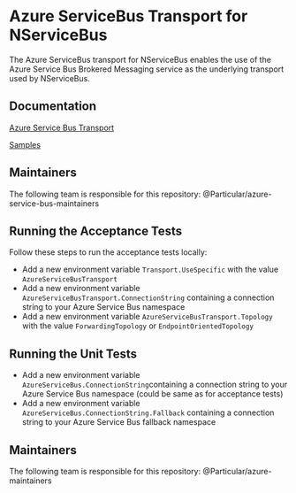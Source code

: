 # Azure ServiceBus Transport for NServiceBus

The Azure ServiceBus transport for NServiceBus enables the use of the Azure Service Bus Brokered Messaging service as the underlying transport used by NServiceBus. 


## Documentation

[Azure Service Bus Transport](https://docs.particular.net/nservicebus/azure-service-bus/)

[Samples](http://docs.particular.net/samples/azure/)


## Maintainers
The following team is responsible for this repository: @Particular/azure-service-bus-maintainers


## Running the Acceptance Tests

Follow these steps to run the acceptance tests locally:
* Add a new environment variable `Transport.UseSpecific` with the value `AzureServiceBusTransport`
* Add a new environment variable `AzureServiceBusTransport.ConnectionString` containing a connection string to your Azure Service Bus namespace
* Add a new environment variable `AzureServiceBusTransport.Topology` with the value `ForwardingTopology` or `EndpointOrientedTopology`

## Running the Unit Tests

* Add a new environment variable `AzureServiceBus.ConnectionString`containing a connection string to your Azure Service Bus namespace (could be same as for acceptance tests)
* Add a new environment variable `AzureServiceBus.ConnectionString.Fallback` containing a connection string to your Azure Service Bus fallback namespace


## Maintainers
The following team is responsible for this repository: @Particular/azure-maintainers



